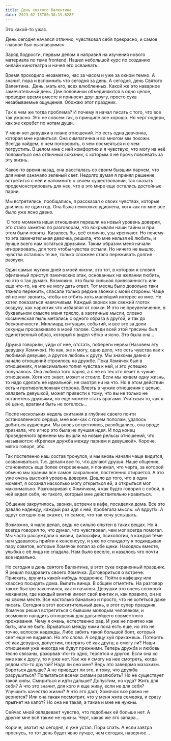 ```yaml
---
title: День святого Валентина
date: 2023-02-15T00:30:19.628Z
---
```

Это какой-то ужас.

День сегодня начался отлично, чувствовал себя прекрасно, и самое главное был выспавшимся.

Заряд бодрости, первым делом я направил на изучения нового материала по теме frontend. Нашел небольшой курс по созданию онлайн кинотеатра и начел его осваивать.

Время проходило незаметно, час за часом и уже за окном темно. А значит, пора и вспомнить что сегодня за день. А сегодня, день Святого Валентина.  День, мать его, всех влюбленных. Какой же это наварное замечательный день. Две половинки объединяются в одно целое, проводят время вместе и приносят друг другу, просто сука незабываемые ощущения. Обожаю этот праздник.

Так в чем же тогда проблема? И почему я начал писать с того, что все так ужасно. Это не совсем так, в принципе все хорошо. Но черт подери, как же скребет по нотам души.

У меня нет девушки в плане отношений. Но есть одна девчонка, которая мне нравиться. Она симпатична и во многом мы похожи. Всегда найдем, о чем поговорить, о чем посмеяться и о чем погрустить. В целом мне с ней комфортно и я чувствую, что могу на неё положиться она отличный союзник, с которым я не прочь повоевать за эту жизнь.

Какое-то время назад, она рассталась со своим бывшим парнем, что для меня означало зеленый свет. Недолго думая я принял решение, встретится с ней и напомнить о своем существовании, так сказать продемонстрировать для нее, что в это мире еще остались достойные парни.

Мы встретились, пообщались, я рассказал о своих чувствах, которые длились не один год. Она была немножко удивлена, хотя как по мне все было уже ясно давно.

 С того момента наши отношения перешли на новый уровень доверия, это стало заметно по разговорам, что вскрывали наши тайны и при этом были поняты. Казалось бы, всё отлично, узы крепчают. Но почему-то эта замечательная девочка, решила, что мне нельзя её любить, и лучше всего нам остаться друзьями. Таким образом меня начали игнорировать, для того чтобы чувства остыли. Но ничего не вышло, чувства остались те же, только сложнее стало переживать долгие разлуки.

Один самых жутких дней в моей жизни, это тот, в котором я словил офигенный приступ панических атак, основанных на желании любить, но это я так думаю. Возможно, это была сильная привязанность или еще что-то, на что не могу дать ответ. Тот месяц было довольно таки тяжело пережить, спасали только редкие звонки с моей стороны. Чаще ей не мог звонить, чтобы не отбить хоть малейший интерес ко мне. Не хотел показаться навязчивым. Каждый звонок как свежий глоток воздуху, как наркотик что избавлял от ломки. И это не преувеличение, в буквальном смысле меня трясло, а хаотичные мысли, словно космическая пыль метались с одного образа в другой, и так до бесконечности. Миллиард ситуация, событий, и все это за доли секунды проскакивало в моей голове. Среди всей этой трясины был единственный образ, который я видел чётко и ясно. Это была она…

Друзья говорили, уйди от нее, отстать, побереги нервы (Назовем эту девушку Хомячок). Но как, же я могу, одно дело, что есть чувства как к любимой девушке, а другое любовь к другу. Мы знакомы давно и начало отношений строилось на дружбе. Пока Хомячок был в отношениях, я максимально топил чувства к ней, и это успешно получалось. Она любила того парня, а я не из тех кто лезет в чужие отношения. Хотя кто знает, может и стоило. Если мы живем одну жизнь, то надо сделать её идеальной, не смотря ни на что. Но в этом действии есть и противоположная сторона. Влезть в чужие отношения с целью, овладеть девушкой, может привести к тому, что вы не только не останетесь друзьями, но еще можете стать врагами. Учитывая то, как я её ценю, врагами быть не хотелось…

После нескольких недель скитания в глубине своего почти остановленного сердца, мне кое-как с горем пополам, удалось добиться аудиенции. Мы вновь встретились, разобщались, она вроде признала, что игнор это была не лучшая идея. И под конец проведенного времени мы вышли на новые рельсы отношений, что называются: «Крепкая дружба между парнем и девушкой». Короче, мягко говоря, збс.

Так постепенно наш состав тронулся, и мы вновь начали чаще видится, созваниваться. Т.е. делали все то, что делают друзья. Наше общение, становилось еще более откровенным, я понимал, что черта, за которой обычно мы храним все самое сакральное, постепенно стирается. А это уже очень высокий уровень доверия. Дошло до того, что в один момент, я осознал насколько могу открыться ей, а открыться мог максимально. Разговаривая с Хомячком, я как будто говорил с собой, в ней видел себя, но такого, который мне действительно нравиться.

Общение закрутилось, звонки, встречи в кафе, посиделки дома. Все это давало надежду, каждый раз идя к ней, пробегала мысль: «А вдруг!». А вдруг сегодня она скажет, то самое, что так хочу услышать.

Возможно, я мало делал, ведь не сильно опытен в таких вещах. Но я всегда говорил то, что думал, что чувствовал, чем мог всегда помогал. Мы часто рассуждали о жизни, философии, психологии, в каждой теме нам удавалось прийти к консенсусу, и уже по стандарту я подкидывал пару советов, которые Хомячок лопал за обе щеки. Находясь вместе, улыбка с её лица не спадала. Нам было весело, и казалось что почти все идеально.

Но сегодня в день святого Валентина, в этот сука охраненный праздник. Я решил поздравить своего Хомячка. Договориться о встрече. Приехать, вручить какой-нибудь подарочек. Пойти в кафешку или классно посидеть дома. Выпить винца. В общем отметить. На разговор также быстро закончился, как и начался. Девушки это очень сложный механизм, где каждый винтик имеет свой винтик и, как правило, он не на своем месте. Все настолько банально и просто, что не хотеться даже писать. Сегодня в этот восхитительный день, в этот супер праздник, Хомячок решил встретиться с бывшим молодым человеком, и возможно наладить отношения для дальнейшего совместного проживания. Чему я очень, естественно рад. И уже не понятно как быть, или не быть. Врываться между ними пока есть еще, но это не точно, волосок надежды. Либо забить такой большой болт, который свет еще не видывал. Но это слова. А сердцу хуй прикажешь. Потерять её как девушку, допустим, потерять её как друга, а смогу ли? Наши отношения уже никогда не будут прежними. Теперь дружба и любовь тесно связаны, разорвав что-то одно, теряется и другое. Если она ко мне как к другу, то я уже нет. Как же я смогу на нее смотреть, когда рядом кто-то другой? Надо ли оно мне? Ведь это заведомо мазохизм. Бороться дальше? А не приведет ли это, к тому, что дружба разрушиться? Попытаться всеми силами разлюбить? Но не существует такой силы. Смириться и идти дальше? Допустим, но куда? Жить для себя? А что это значит, для кого я еще живу, если не для себя? Улучшить качество жизни? А что это даст, Хомячок все равно не вернется? Или она такая посмотрит, что у меня жига семерка, и сразу прыгнет на капот? Но она не такая, а такие и мне не нужны.

Сейчас мной овладевает чувство, что подобных ей больше нет. А другие мне всё также не нужны. Черт, какая же это запара…

Короче, хватит на сегодня, я уже устал. Пора спать. А если завтра проснусь, то тот день будет явно лучше, чем сегодня, наверное…